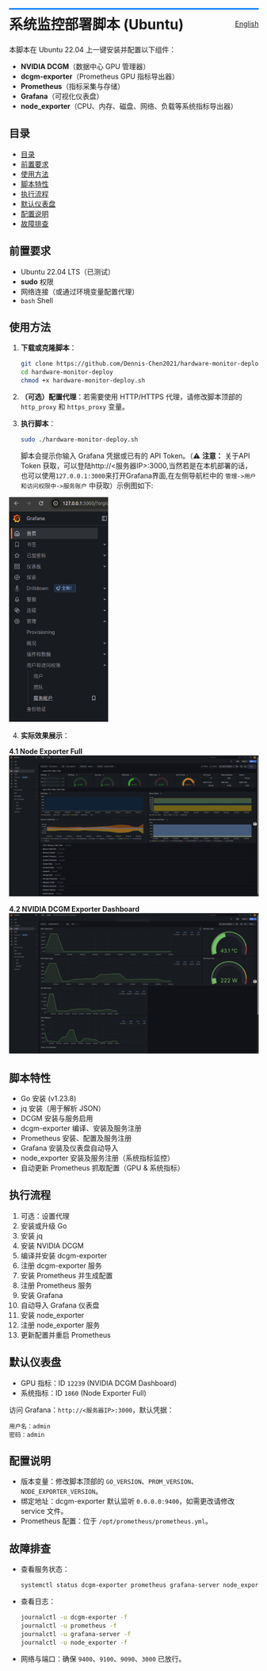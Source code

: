 <div style="
    display: flex;
    justify-content: space-between;
    align-items: center;
    border-top: 3px solid #007bff;    /* 顶部蓝色边框 */
    padding: 8px 0;                    /* 顶部和底部留白 */
">
  <h1 style="margin: 0;">系统监控部署脚本 (Ubuntu)</h1>
  <a href="./docs/README_en.md">English</a>
</div>


本脚本在 Ubuntu 22.04 上一键安装并配置以下组件：  
- **NVIDIA DCGM**（数据中心 GPU 管理器）  
- **dcgm-exporter**（Prometheus GPU 指标导出器）  
- **Prometheus**（指标采集与存储）  
- **Grafana**（可视化仪表盘）  
- **node_exporter**（CPU、内存、磁盘、网络、负载等系统指标导出器）

## 目录

- [目录](#目录)
- [前置要求](#前置要求)
- [使用方法](#使用方法)
- [脚本特性](#脚本特性)
- [执行流程](#执行流程)
- [默认仪表盘](#默认仪表盘)
- [配置说明](#配置说明)
- [故障排查](#故障排查)

## 前置要求

- Ubuntu 22.04 LTS（已测试）  
- **sudo** 权限  
- 网络连接（或通过环境变量配置代理）  
- `bash` Shell

## 使用方法

1. **下载或克隆脚本**：
   ```bash
   git clone https://github.com/Dennis-Chen2021/hardware-monitor-deploy.git
   cd hardware-monitor-deploy
   chmod +x hardware-monitor-deploy.sh
   ```

2. **（可选）配置代理**：若需要使用 HTTP/HTTPS 代理，请修改脚本顶部的 `http_proxy` 和 `https_proxy` 变量。

3. **执行脚本**：
   ```bash
   sudo ./hardware-monitor-deploy.sh
   ```
   脚本会提示你输入 Grafana 凭据或已有的 API Token。（⚠️ **注意：** 关于API Token 获取，可以登陆http://<服务器IP>:3000,当然若是在本机部署的话，也可以使用`127.0.0.1:3000`来打开Grafana界面,在左侧导航栏中的 `管理->用户和访问权限中->服务账户` 中获取）示例图如下:
  <img src="./imgs/Grafana1_apikey_ZH.png" alt="Grafana API Key" width="200" />
  
4. **实际效果展示**：
  
  **4.1 Node Exporter Full**
![alt text](./imgs/NodeExporterFull_ZH.png)

  **4.2 NVIDIA DCGM Exporter Dashboard**
![alt text](./imgs/NVIDIADCGMExporterDashboard_ZH.png)
## 脚本特性

- Go 安装 (v1.23.8)  
- jq 安装（用于解析 JSON）  
- DCGM 安装与服务启用  
- dcgm-exporter 编译、安装及服务注册  
- Prometheus 安装、配置及服务注册  
- Grafana 安装及仪表盘自动导入  
- node_exporter 安装及服务注册（系统指标监控）  
- 自动更新 Prometheus 抓取配置（GPU & 系统指标）

## 执行流程

1. 可选：设置代理  
2. 安装或升级 Go  
3. 安装 jq  
4. 安装 NVIDIA DCGM  
5. 编译并安装 dcgm-exporter  
6. 注册 dcgm-exporter 服务  
7. 安装 Prometheus 并生成配置  
8. 注册 Prometheus 服务  
9. 安装 Grafana  
10. 自动导入 Grafana 仪表盘  
11. 安装 node_exporter  
12. 注册 node_exporter 服务  
13. 更新配置并重启 Prometheus

## 默认仪表盘

- GPU 指标：ID `12239` (NVIDIA DCGM Dashboard)  
- 系统指标：ID `1860` (Node Exporter Full)

访问 Grafana：`http://<服务器IP>:3000`，默认凭据：

```
用户名：admin  
密码：admin
```

## 配置说明

- 版本变量：修改脚本顶部的 `GO_VERSION`、`PROM_VERSION`、`NODE_EXPORTER_VERSION`。  
- 绑定地址：dcgm-exporter 默认监听 `0.0.0.0:9400`，如需更改请修改 service 文件。  
- Prometheus 配置：位于 `/opt/prometheus/prometheus.yml`。

## 故障排查

- 查看服务状态：
  ```bash
  systemctl status dcgm-exporter prometheus grafana-server node_exporter
  ```
- 查看日志：
  ```bash
  journalctl -u dcgm-exporter -f
  journalctl -u prometheus -f
  journalctl -u grafana-server -f
  journalctl -u node_exporter -f
  ```
- 网络与端口：确保 `9400`、`9100`、`9090`、`3000` 已放行。
